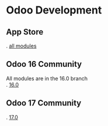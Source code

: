 # Odoo Development

## App Store 
. [all modules](https://apps.odoo.com/apps/modules/browse?author=Saw%20Lwinn%20Oo)
## Odoo 16 Community
All modules are in the 16.0 branch <br>
. [16.0](https://github.com/SawLwinnOo/odoo16ce/tree/16.0)

## Odoo 17 Community

. [17.0](https://github.com/SawLwinnOo/odoo_dev/tree/17.0)
